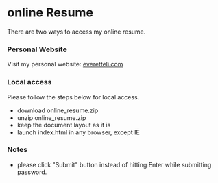 # online Resume
There are two ways to access my online resume.
### Personal Website
Visit my personal website: [everetteli.com](http://everetteli.com)
### Local access
Please follow the steps below for local access.
* download online_resume.zip
* unzip online_resume.zip
* keep the document layout as it is
* launch index.html in any browser, except IE

### Notes
* please click "Submit" button instead of hitting Enter while submitting password.
